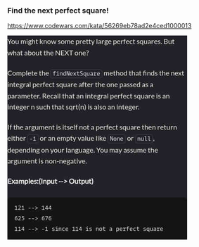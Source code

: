 ### Find the next perfect square!

https://www.codewars.com/kata/56269eb78ad2e4ced1000013

![description](./description.jpg "Description")
